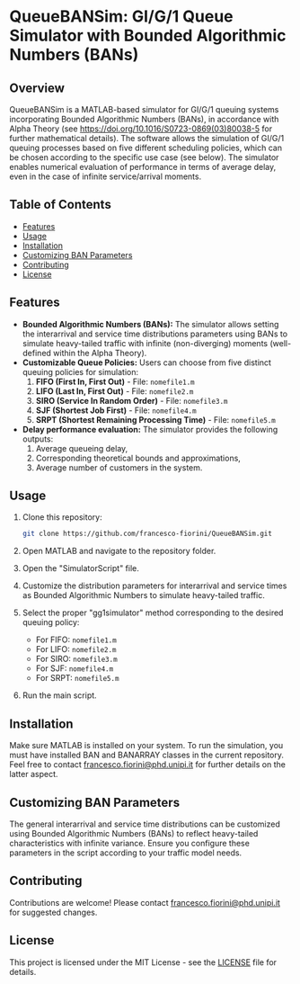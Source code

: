 # QueueBANSim: GI/G/1 Queue Simulator with Bounded Algorithmic Numbers (BANs)

## Overview
QueueBANSim is a MATLAB-based simulator for GI/G/1 queuing systems incorporating Bounded Algorithmic Numbers (BANs), in accordance with Alpha Theory (see https://doi.org/10.1016/S0723-0869(03)80038-5 for further mathematical details). The software allows the simulation of GI/G/1 queuing processes based on five different scheduling policies, which can be chosen according to the specific use case (see below). The simulator enables numerical evaluation of performance in terms of average delay, even in the case of infinite service/arrival moments.

## Table of Contents
- [Features](#features)
- [Usage](#usage)
- [Installation](#installation)
- [Customizing BAN Parameters](#customazing-BAN-parameters)
- [Contributing](#contributing)
- [License](#license)

## Features
- **Bounded Algorithmic Numbers (BANs):** The simulator allows setting the interarrival and service time distributions parameters using BANs to simulate heavy-tailed traffic with infinite (non-diverging) moments (well-defined within the Alpha Theory).
- **Customizable Queue Policies:** Users can choose from five distinct queuing policies for simulation:
  1. **FIFO (First In, First Out)** - File: `nomefile1.m`
  2. **LIFO (Last In, First Out)** - File: `nomefile2.m`
  3. **SIRO (Service In Random Order)** - File: `nomefile3.m`
  4. **SJF (Shortest Job First)** - File: `nomefile4.m`
  5. **SRPT (Shortest Remaining Processing Time)** - File: `nomefile5.m`
- **Delay performance evaluation:** The simulator provides the following outputs:
  1. Average queueing delay,
  2. Corresponding theoretical bounds and approximations,
  3. Average number of customers in the system.


## Usage
1. Clone this repository:
    ```bash
    git clone https://github.com/francesco-fiorini/QueueBANSim.git
    ```
2. Open MATLAB and navigate to the repository folder.

3. Open the "SimulatorScript" file.

4. Customize the distribution parameters for interarrival and service times as Bounded Algorithmic Numbers to simulate heavy-tailed traffic.

5. Select the proper "gg1simulator" method corresponding to the desired queuing policy:
   - For FIFO: `nomefile1.m`
   - For LIFO: `nomefile2.m`
   - For SIRO: `nomefile3.m`
   - For SJF: `nomefile4.m`
   - For SRPT: `nomefile5.m`

6. Run the main script.

## Installation
Make sure MATLAB is installed on your system. To run the simulation, you must have installed BAN and BANARRAY classes in the current repository. Feel free to contact francesco.fiorini@phd.unipi.it for further details on the latter aspect.

## Customizing BAN Parameters
The general interarrival and service time distributions can be customized using Bounded Algorithmic Numbers (BANs) to reflect heavy-tailed characteristics with infinite variance. Ensure you configure these parameters in the script according to your traffic model needs.

## Contributing
Contributions are welcome! Please contact francesco.fiorini@phd.unipi.it for suggested changes.

## License
This project is licensed under the MIT License - see the [LICENSE](LICENSE) file for details.
